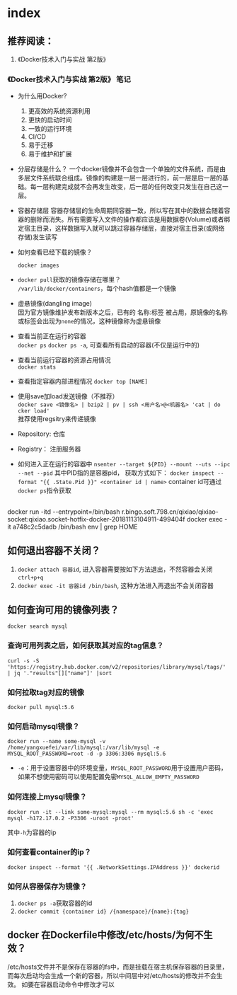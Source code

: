 # index

## 推荐阅读：
1. 《Docker技术入门与实战 第2版》

### 《Docker技术入门与实战 第2版》 笔记

* 为什么用Docker?
    1. 更高效的系统资源利用
    2. 更快的启动时间
    3. 一致的运行环境
    4. CI/CD
    5. 易于迁移
    6. 易于维护和扩展

* 分层存储是什么？
一个docker镜像并不会包含一个单独的文件系统，而是由多层文件系统联合组成。镜像的构建是一层一层进行的，前一层是后一层的基础。每一层构建完成就不会再发生改变，后一层的任何改变只发生在自己这一层。

* 容器存储层
容器存储层的生命周期同容器一致，所以写在其中的数据会随着容器的删除而消失。所有需要写入文件的操作都应该是用数据卷(Volume)或者绑定宿主目录，这样数据写入就可以跳过容器存储层，直接对宿主目录(或网络存储)发生读写

* 如何查看已经下载的镜像？
    ```
    docker images
    ```

* `docker pull`获取的镜像存储在哪里？  
`/var/lib/docker/containers`，每个hash值都是一个镜像

* 虚悬镜像(dangling image)  
因为官方镜像维护发布新版本之后，已有的 名称:标签 被占用，原镜像的名称或标签会出现为`none`的情况，这种镜像称为虚悬镜像

* 查看当前正在运行的容器  
  `docker ps`
  `docker ps -a`, 可查看所有启动的容器(不仅是运行中的)

* 查看当前运行容器的资源占用情况  
  `docker stats`

* 查看指定容器内部进程情况
  `docker top [NAME]`

* 使用save加load发送镜像（不推荐）  
`docker save <镜像名> | bzip2 | pv | ssh <用户名>@<机器名> 'cat | do
cker load'`  
推荐使用regsitry来传递镜像

* Repository: 仓库
* Registry： 注册服务器

* 如何进入正在运行的容器中
  `nsenter --target ${PID} --mount --uts --ipc --net --pid`
  其中PID指的是容器pid，
  获取方式如下：
  `docker inspect --format "{{ .State.Pid }}" <container id | name>`
  container id可通过`docker ps`指令获取


## 
docker run -itd --entrypoint=/bin/bash r.bingo.soft.798.cn/qixiao/qixiao-socket:qixiao.socket-hotfix-docker-20181113104911-499404f
docker exec -it a748c2c5dadb /bin/bash env | grep HOME

## 如何退出容器不关闭？
1. `docker attach 容器id`, 进入容器需要按如下方法退出，不然容器会关闭
`ctrl+p+q`
2. `docker exec -it 容器id /bin/bash`, 这种方法进入再退出不会关闭容器

## 如何查询可用的镜像列表？
`docker search mysql`

### 查询可用列表之后，如何获取其对应的tag信息？
`curl -s -S 'https://registry.hub.docker.com/v2/repositories/library/mysql/tags/' | jq '."results"[]["name"]' |sort`

### 如何拉取tag对应的镜像
`docker pull mysql:5.6`

### 如何启动mysql镜像？
`docker run --name some-mysql -v /home/yangxuefei/var/lib/mysql:/var/lib/mysql -e MYSQL_ROOT_PASSWORD=root -d -p 3306:3306 mysql:5.6`

* `-e`：用于设置容器中的环境变量，`MYSQL_ROOT_PASSWORD`用于设置用户密码， 如果不想使用密码可以使用配置免密`MYSQL_ALLOW_EMPTY_PASSWORD`

### 如何连接上mysql镜像？
`docker run -it --link some-mysql:mysql --rm mysql:5.6 sh -c 'exec mysql -h172.17.0.2 -P3306 -uroot -proot'`

其中`-h`为容器的ip

### 如何查看container的ip？
`docker inspect --format '{{ .NetworkSettings.IPAddress }}' dockerid`

### 如何从容器保存为镜像？
1. `docker ps -a`获取容器的id
2. `docker commit {container id} /{namespace}/{name}:{tag}`


## docker 在Dockerfile中修改/etc/hosts/为何不生效？
/etc/hosts文件并不是保存在容器的fs中，而是挂载在宿主机保存容器的目录里，而每次启动均会生成一个新的容器，所以中间层中对/etc/hosts的修改并不会生效。
如要在容器启动命令中修改才可以